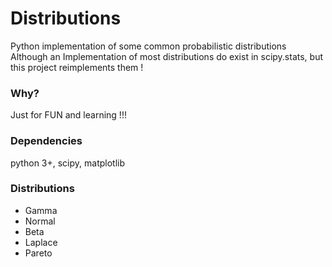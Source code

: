 Distributions
=============

Python implementation of some common probabilistic distributions
Although an Implementation of most distributions do exist in scipy.stats, but this project reimplements them !

### Why?
Just for FUN and learning !!!

### Dependencies
python 3+, scipy, matplotlib

### Distributions

 - Gamma
 - Normal
 - Beta
 - Laplace
 - Pareto